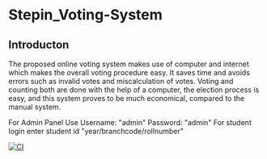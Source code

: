 # Stepin_Voting-System

## Introducton

The proposed online voting system makes use of computer and internet which makes the overall voting procedure easy. It saves time and avoids errors such as invalid votes and miscalculation of votes. Voting and counting both are done with the help of a computer, the election process is easy, and this system proves to be much economical, compared to the manual system.

For Admin Panel Use Username: "admin" Password: "admin"
For student login enter student id "year/branchcode/rollnumber"


[![CI](https://github.com/vgbhagya/Stepin_Voting-System/actions/workflows/main.yml/badge.svg)](https://github.com/vgbhagya/Stepin_Voting-System/actions/workflows/main.yml)


